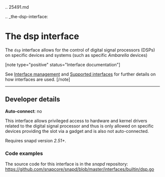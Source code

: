 .. 25491.md

.. _the-dsp-interface:

# The dsp interface

The `dsp` interface allows for the control of digital signal processors (DSPs) on specific devices and systems (such as specific _Ambarella_ devices)


[note type="positive" status="Interface documentation"]

See [Interface management](interface-management.md) and [Supported interfaces](supported-interfaces.md) for further details on how interfaces are used.
[/note]

---

<h2 id='the-dsp-interface-heading--dev-details'>Developer details </h2>

**Auto-connect**: no

This interface allows privileged access to hardware and kernel drivers related to the digital signal processor and thus is only allowed on specific devices providing the slot via a gadget and is also not auto-connected.

Requires snapd version _2.51+_.

<h3 id='the-dsp-interface-heading-code'>Code examples</h3>

The source code for this interface is in the *snapd* repository:
<https://github.com/snapcore/snapd/blob/master/interfaces/builtin/dsp.go>